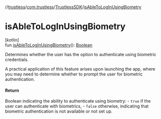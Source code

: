 //[trustless](../../../index.md)/[com.trustless](../index.md)/[TrustlessSDK](index.md)/[isAbleToLogInUsingBiometry](is-able-to-log-in-using-biometry.md)

# isAbleToLogInUsingBiometry

[kotlin]\
fun [isAbleToLogInUsingBiometry](is-able-to-log-in-using-biometry.md)(): [Boolean](https://kotlinlang.org/api/latest/jvm/stdlib/kotlin/-boolean/index.html)

Determines whether the user has the option to authenticate using biometric credentials.

A practical application of this feature arises upon launching the app, where you may need to determine whether to prompt the user for biometric authentication.

#### Return

Boolean indicating the ability to authenticate using biometry:     - `true` if the user can authenticate with biometrics,     - `false` otherwise, indicating that biometric authentication is not available or not set up.

